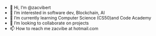 - 👋 Hi, I’m @zacvibert
- 👀 I’m interested in software dev, Blockchain, AI
- 🌱 I’m currently learning Computer Science (CS50)and Code Academy
- 💞️ I’m looking to collaborate on projects
- 📫 How to reach me zacvibe at hotmail.com

<!---
zacvibert/zacvibert is a ✨ special ✨ repository because its `README.md` (this file) appears on your GitHub profile.
You can click the Preview link to take a look at your changes.
--->

